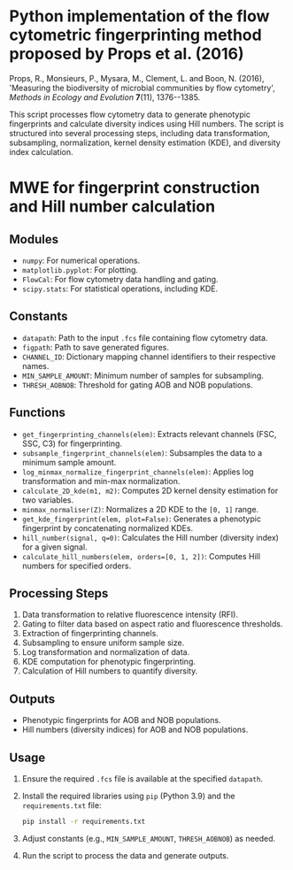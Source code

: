 # Python implementation of the flow cytometric fingerprinting method proposed by Props et al. (2016)

Props, R., Monsieurs, P., Mysara, M., Clement, L. and Boon, N. (2016), 'Measuring the biodiversity of microbial communities by flow cytometry', _Methods in Ecology and Evolution_ __7__(11), 1376--1385.

This script processes flow cytometry data to generate phenotypic fingerprints and calculate diversity indices
using Hill numbers. The script is structured into several processing steps, including data transformation,
subsampling, normalization, kernel density estimation (KDE), and diversity index calculation.

# MWE for fingerprint construction and Hill number calculation

## Modules

- `numpy`: For numerical operations.
- `matplotlib.pyplot`: For plotting.
- `FlowCal`: For flow cytometry data handling and gating.
- `scipy.stats`: For statistical operations, including KDE.

## Constants

- `datapath`: Path to the input `.fcs` file containing flow cytometry data.
- `figpath`: Path to save generated figures.
- `CHANNEL_ID`: Dictionary mapping channel identifiers to their respective names.
- `MIN_SAMPLE_AMOUNT`: Minimum number of samples for subsampling.
- `THRESH_AOBNOB`: Threshold for gating AOB and NOB populations.

## Functions

- `get_fingerprinting_channels(elem)`: Extracts relevant channels (FSC, SSC, C3) for fingerprinting.
- `subsample_fingerprint_channels(elem)`: Subsamples the data to a minimum sample amount.
- `log_minmax_normalize_fingerprint_channels(elem)`: Applies log transformation and min-max normalization.
- `calculate_2D_kde(m1, m2)`: Computes 2D kernel density estimation for two variables.
- `minmax_normaliser(Z)`: Normalizes a 2D KDE to the `[0, 1]` range.
- `get_kde_fingerprint(elem, plot=False)`: Generates a phenotypic fingerprint by concatenating normalized KDEs.
- `hill_number(signal, q=0)`: Calculates the Hill number (diversity index) for a given signal.
- `calculate_hill_numbers(elem, orders=[0, 1, 2])`: Computes Hill numbers for specified orders.

## Processing Steps

1. Data transformation to relative fluorescence intensity (RFI).
2. Gating to filter data based on aspect ratio and fluorescence thresholds.
3. Extraction of fingerprinting channels.
4. Subsampling to ensure uniform sample size.
5. Log transformation and normalization of data.
6. KDE computation for phenotypic fingerprinting.
7. Calculation of Hill numbers to quantify diversity.

## Outputs

- Phenotypic fingerprints for AOB and NOB populations.
- Hill numbers (diversity indices) for AOB and NOB populations.

## Usage

1. Ensure the required `.fcs` file is available at the specified `datapath`.
2. Install the required libraries using `pip` (Python 3.9) and the `requirements.txt` file:

    ```bash
    pip install -r requirements.txt
    ```

3. Adjust constants (e.g., `MIN_SAMPLE_AMOUNT`, `THRESH_AOBNOB`) as needed.
4. Run the script to process the data and generate outputs.
